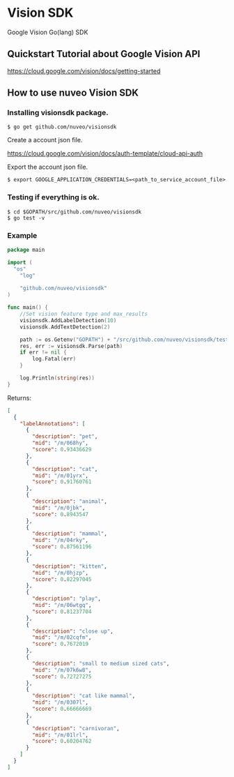 # Vision SDK
Google Vision Go(lang) SDK

## Quickstart Tutorial about Google Vision API

https://cloud.google.com/vision/docs/getting-started

## How to use nuveo Vision SDK

### Installing visionsdk package.

```
$ go get github.com/nuveo/visionsdk
```

Create a account json file.

https://cloud.google.com/vision/docs/auth-template/cloud-api-auth

Export the account json file.

```
$ export GOOGLE_APPLICATION_CREDENTIALS=<path_to_service_account_file>
```

### Testing if everything is ok.

```
$ cd $GOPATH/src/github.com/nuveo/visionsdk
$ go test -v
```

### Example

```go
package main

import (
  "os"
	"log"
	
	"github.com/nuveo/visionsdk"
)

func main() {
	//Set vision feature type and max_results
	visionsdk.AddLabelDetection(10)
	visionsdk.AddTextDetection(2)

	path := os.Getenv("GOPATH") + "/src/github.com/nuveo/visionsdk/tests/funny_lazy_cat-wallpaper-1280x1024.jpg"
	res, err := visionsdk.Parse(path)
	if err != nil {
		log.Fatal(err)
	}

	log.Println(string(res))
}
```

Returns:

```json
[
  {
    "labelAnnotations": [
      {
        "description": "pet",
        "mid": "/m/068hy",
        "score": 0.93436629
      },
      {
        "description": "cat",
        "mid": "/m/01yrx",
        "score": 0.91760761
      },
      {
        "description": "animal",
        "mid": "/m/0jbk",
        "score": 0.8943547
      },
      {
        "description": "mammal",
        "mid": "/m/04rky",
        "score": 0.87561196
      },
      {
        "description": "kitten",
        "mid": "/m/0hjzp",
        "score": 0.82297045
      },
      {
        "description": "play",
        "mid": "/m/06wtgq",
        "score": 0.81237704
      },
      {
        "description": "close up",
        "mid": "/m/02cqfm",
        "score": 0.7672019
      },
      {
        "description": "small to medium sized cats",
        "mid": "/m/07k6w8",
        "score": 0.72727275
      },
      {
        "description": "cat like mammal",
        "mid": "/m/0307l",
        "score": 0.66666669
      },
      {
        "description": "carnivoran",
        "mid": "/m/01lrl",
        "score": 0.60204762
      }
    ]
  }
]
```
